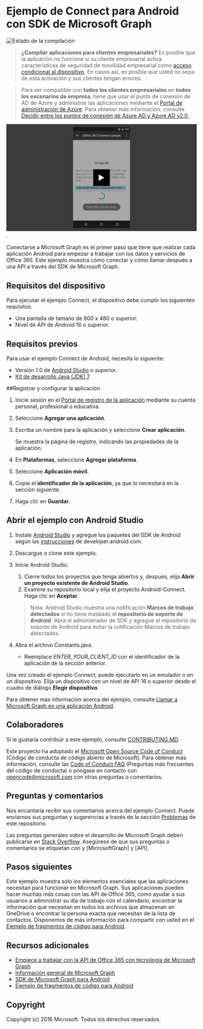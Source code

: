 # <a name="connect-sample-for-android-using-the-microsoft-graph-sdk"></a>Ejemplo de Connect para Android con SDK de Microsoft Graph

![Estado de la compilación](https://ricalo.visualstudio.com/_apis/public/build/definitions/06256fa7-d8e5-4ca0-8639-7c00eb6f1fe9/6/badge "Estado de la compilación")

> **¿Compilar aplicaciones para clientes empresariales?** Es posible que la aplicación no funcione si su cliente empresarial activa características de seguridad de movilidad empresarial como <a href="https://azure.microsoft.com/en-us/documentation/articles/active-directory-conditional-access-device-policies/" target="_newtab">acceso condicional al dispositivo</a>. En casos así, es posible que usted no sepa de esta activación y sus clientes tengan errores. 

> Para ser compatible con **todos los clientes empresariales** en **todos los escenarios de empresa**, tiene que usar el punto de conexión de AD de Azure y administrar las aplicaciones mediante el [Portal de administración de Azure](https://aka.ms/aadapplist). Para obtener más información, consulte [Decidir entre los puntos de conexión de Azure AD y Azure AD v2.0 ](https://graph.microsoft.io/docs/authorization/auth_overview#deciding-between-azure-ad-and-the-v2-authentication-endpoint).

[![Ejemplo de Connect para Microsoft Graph](/readme-images/O365-Android-Connect-video_play_icon.png)](https://www.youtube.com/watch?v=3IQIDFrqhY4 "Haga clic para ver el ejemplo en acción").

Conectarse a Microsoft Graph es el primer paso que tiene que realizar cada aplicación Android para empezar a trabajar con los datos y servicios de Office 365. Este ejemplo muestra cómo conectar y cómo llamar después a una API a través del SDK de Microsoft Graph.

## <a name="device-requirements"></a>Requisitos del dispositivo

Para ejecutar el ejemplo Connect, el dispositivo debe cumplir los siguientes requisitos:

* Una pantalla de tamaño de 800 x 480 o superior.
* Nivel de API de Android 16 o superior.
 
## <a name="prerequisites"></a>Requisitos previos

Para usar el ejemplo Connect de Android, necesita lo siguiente:

* Versión 1.0 de [Android Studio](http://developer.android.com/sdk/index.html) o superior.
* [Kit de desarrollo Java (JDK) 7](http://www.oracle.com/technetwork/java/javase/downloads/jdk7-downloads-1880260.html).

<a name="register"></a>
##<a name="register-and-configure-the-app"></a>Registrar y configurar la aplicación

1. Inicie sesión en el [Portal de registro de la aplicación](https://apps.dev.microsoft.com/) mediante su cuenta personal, profesional o educativa.
2. Seleccione **Agregar una aplicación**.
3. Escriba un nombre para la aplicación y seleccione **Crear aplicación**.
    
    Se muestra la página de registro, indicando las propiedades de la aplicación.
 
4. En **Plataformas**, seleccione **Agregar plataforma**.
5. Seleccione **Aplicación móvil**.
6. Copie el **identificador de la aplicación**, ya que lo necesitará en la sección siguiente.
7. Haga clic en **Guardar**.
  
## <a name="open-the-sample-using-android-studio"></a>Abrir el ejemplo con Android Studio

1. Instale [Android Studio](http://developer.android.com/sdk/index.html) y agregue los paquetes del SDK de Android según las [instrucciones](http://developer.android.com/sdk/installing/adding-packages.html) de developer.android.com.
2. Descargue o clone este ejemplo.
3. Inicie Android Studio.
    1. Cierre todos los proyectos que tenga abiertos y, después, elija **Abrir un proyecto existente de Android Studio**.
    2. Examine su repositorio local y elija el proyecto Android-Connect. Haga clic en **Aceptar**.
    
    > Nota: Android Studio muestra una notificación **Marcos de trabajo detectados** si no tiene instalado el **repositorio de soporte de Android**. Abra el administrador de SDK y agregue el repositorio de soporte de Android para evitar la notificación Marcos de trabajo detectados.
4. Abra el archivo Constants.java.
    * Reemplace *ENTER_YOUR_CLIENT_ID* con el identificador de la aplicación de la sección anterior.

Una vez creado el ejemplo Connect, puede ejecutarlo en un emulador o en un dispositivo. Elija un dispositivo con un nivel de API 16 o superior desde el cuadro de diálogo **Elegir dispositivo**.

Para obtener más información acerca del ejemplo, consulte [Llamar a Microsoft Graph en una aplicación Android](https://graph.microsoft.io/en-us/docs/platform/android).

<a name="contributing"></a>
## <a name="contributing"></a>Colaboradores ##

Si le gustaría contribuir a este ejemplo, consulte [CONTRIBUTING.MD](/CONTRIBUTING.md).

Este proyecto ha adoptado el [Microsoft Open Source Code of Conduct](https://opensource.microsoft.com/codeofconduct/) (Código de conducta de código abierto de Microsoft). Para obtener más información, consulte las [Code of Conduct FAQ](https://opensource.microsoft.com/codeofconduct/faq/) (Preguntas más frecuentes del código de conducta) o póngase en contacto con [opencode@microsoft.com](mailto:opencode@microsoft.com) con otras preguntas o comentarios.

## <a name="questions-and-comments"></a>Preguntas y comentarios

Nos encantaría recibir sus comentarios acerca del ejemplo Connect. Puede enviarnos sus preguntas y sugerencias a través de la sección [Problemas](issues) de este repositorio.

Las preguntas generales sobre el desarrollo de Microsoft Graph deben publicarse en [Stack Overflow](http://stackoverflow.com/questions/tagged/MicrosoftGraph+API). Asegúrese de que sus preguntas o comentarios se etiquetan con y [MicrosoftGraph] y [API].

## <a name="next-steps"></a>Pasos siguientes

Este ejemplo muestra solo los elementos esenciales que las aplicaciones necesitan para funcionar en Microsoft Graph. Sus aplicaciones pueden hacer muchas más cosas con las API de Office 365, como ayudar a sus usuarios a administrar su día de trabajo con el calendario, encontrar la información que necesitan en todos los archivos que almacenan en OneDrive o encontrar la persona exacta que necesitan de la lista de contactos. Disponemos de más información para compartir con usted en el [Ejemplo de fragmentos de código para Android](../../../android-java-snippets-sample). 
  
## <a name="additional-resources"></a>Recursos adicionales

* [Empiece a trabajar con la API de Office 365 con tecnología de Microsoft Graph](http://dev.office.com/getting-started/office365apis)
* [Información general de Microsoft Graph](http://graph.microsoft.io)
* [SDK de Microsoft Graph para Android](../../../msgraph-sdk-android)
* [Ejemplo de fragmentos de código para Android](../../../android-java-snippets-sample)

## <a name="copyright"></a>Copyright
Copyright (c) 2016 Microsoft. Todos los derechos reservados.
